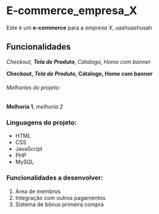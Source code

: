 # E-commerce_empresa_X
Este é um **e-commerce** para a *empresa X*, uashuashusah

## Funcionalidades

_Checkout, **Tela de Produto**, Cátalogo, Home com banner_

**Checkout, _Tela de Produto_, Cátalogo, Home com banner**


###### Melhorias do projeto:

__Melhoria 1__, _melhoria 2_

### Linguagens do projeto:

* HTML
* CSS
* JavaScript
* PHP
* MySQL

### Funcionalidades a desenvolver:

1. Área de membros
2. Integração com outros pagamentos
3. Sistema de bônus primeira compra
